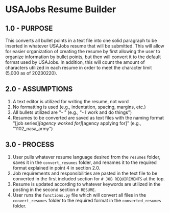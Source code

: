 # USAJobs Resume Builder

## 1.0 - PURPOSE
This converts all bullet points in a text file into one solid paragraph to be inserted in whatever USAJobs resume that will be submitted. This will allow for easier organization of creating the resume by first allowing the user to organize information by bullet points, but then will convert it to the default format used by USAJobs. In addition, this will count the amount of characters utilized in each resume in order to meet the character limit (5,000 as of 20230220).

## 2.0 - ASSUMPTIONS
1. A text editor is utilized for writing the resume, not word
2. No formatting is used (e.g., indentation, spacing, margins, etc.)
3. All bullets utilized are "- " (e.g., "- I work and do things")
4. Resumes to be converted are saved as text files with the naming format "[job series]_[agency worked for]_[agency applying for]" (e.g., "1102_nasa_army")

## 3.0 - PROCESS
1. User pulls whatever resume language desired from the `resumes` folder, saves it in the `convert_resumes` folder, and renames it to the required format explained in point 4 in section 2.0.
2. Job requirements and responsibilities are pasted in the text file to be converted in the first included section for `# JOB REQUIREMENTS` at the top.
3. Resume is updated according to whatever keywords are utilized in the posting in the second section `# RESUME`.
4. User runs the `functions.py` file which will convert all files in the `convert_resumes` folder to the required format in the `converted_resumes` folder.

